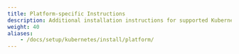 ```yaml
---
title: Platform-specific Instructions
description: Additional installation instructions for supported Kubernetes platforms.
weight: 40
aliases:
    - /docs/setup/kubernetes/install/platform/
---
```

